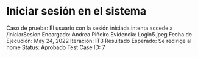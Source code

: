 # Iniciar sesión en el sistema

Caso de prueba: El usuario con la sesión iniciada intenta accede a /iniciarSesion
Encargado: Andrea Piñeiro
Evidencia: Login5.jpeg
Fecha de Ejecución: May 24, 2022
Iteración: IT3
Resultado Esperado: Se redirige al home
Status: Aprobado
Test Case ID: 7